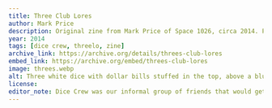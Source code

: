 ```yaml
---
title: Three Club Lores
author: Mark Price
description: Original zine from Mark Price of Space 1026, circa 2014. Part of an exhibition that included Dice Crew at The Galleries of Moore.
year: 2014
tags: [dice crew, threelo, zine]
archive_link: https://archive.org/details/threes-club-lores
embed_link: https://archive.org/embed/threes-club-lores
image: threes.webp
alt: Three white dice with dollar bills stuffed in the top, above a blurry photo of dice and money on a mat.
license: 
editor_note: Dice Crew was our informal group of friends that would get together for games circa 2011 - 2015. Threelo was our local gambling game, and this zine by artist Mark Price was created when I was invited to exhibit in a show at The Galleries at Moore College of Art. I extended the invite to the crew and we exhibited a dice table we made custom for the show, bought loads of dice that we scattered, and led at least one dice night at the space. A large part of the enjoyment of the game involves carving your name into the table when you win.
---
```


